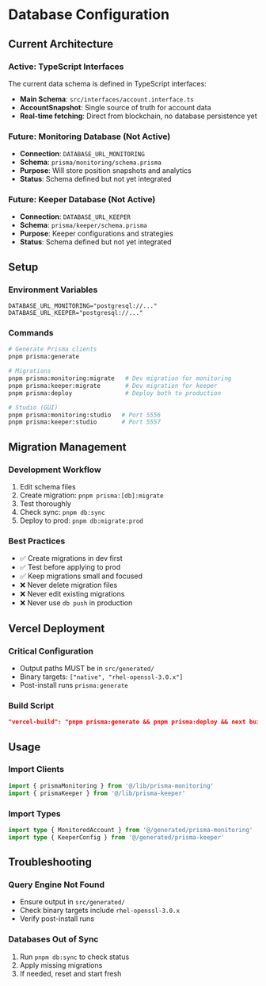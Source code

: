 # Database Configuration

## Current Architecture

### Active: TypeScript Interfaces
The current data schema is defined in TypeScript interfaces:
- **Main Schema**: `src/interfaces/account.interface.ts`
- **AccountSnapshot**: Single source of truth for account data
- **Real-time fetching**: Direct from blockchain, no database persistence yet

### Future: Monitoring Database (Not Active)
- **Connection**: `DATABASE_URL_MONITORING`
- **Schema**: `prisma/monitoring/schema.prisma`
- **Purpose**: Will store position snapshots and analytics
- **Status**: Schema defined but not yet integrated

### Future: Keeper Database (Not Active)
- **Connection**: `DATABASE_URL_KEEPER`
- **Schema**: `prisma/keeper/schema.prisma`
- **Purpose**: Keeper configurations and strategies
- **Status**: Schema defined but not yet integrated

## Setup

### Environment Variables
```env
DATABASE_URL_MONITORING="postgresql://..."
DATABASE_URL_KEEPER="postgresql://..."
```

### Commands
```bash
# Generate Prisma clients
pnpm prisma:generate

# Migrations
pnpm prisma:monitoring:migrate   # Dev migration for monitoring
pnpm prisma:keeper:migrate       # Dev migration for keeper
pnpm prisma:deploy               # Deploy both to production

# Studio (GUI)
pnpm prisma:monitoring:studio   # Port 5556
pnpm prisma:keeper:studio       # Port 5557
```

## Migration Management

### Development Workflow
1. Edit schema files
2. Create migration: `pnpm prisma:[db]:migrate`
3. Test thoroughly
4. Check sync: `pnpm db:sync`
5. Deploy to prod: `pnpm db:migrate:prod`

### Best Practices
- ✅ Create migrations in dev first
- ✅ Test before applying to prod
- ✅ Keep migrations small and focused
- ❌ Never delete migration files
- ❌ Never edit existing migrations
- ❌ Never use `db push` in production

## Vercel Deployment

### Critical Configuration
- Output paths MUST be in `src/generated/`
- Binary targets: `["native", "rhel-openssl-3.0.x"]`
- Post-install runs `prisma:generate`

### Build Script
```json
"vercel-build": "pnpm prisma:generate && pnpm prisma:deploy && next build"
```

## Usage

### Import Clients
```typescript
import { prismaMonitoring } from '@/lib/prisma-monitoring'
import { prismaKeeper } from '@/lib/prisma-keeper'
```

### Import Types
```typescript
import type { MonitoredAccount } from '@/generated/prisma-monitoring'
import type { KeeperConfig } from '@/generated/prisma-keeper'
```

## Troubleshooting

### Query Engine Not Found
- Ensure output in `src/generated/`
- Check binary targets include `rhel-openssl-3.0.x`
- Verify post-install runs

### Databases Out of Sync
1. Run `pnpm db:sync` to check status
2. Apply missing migrations
3. If needed, reset and start fresh